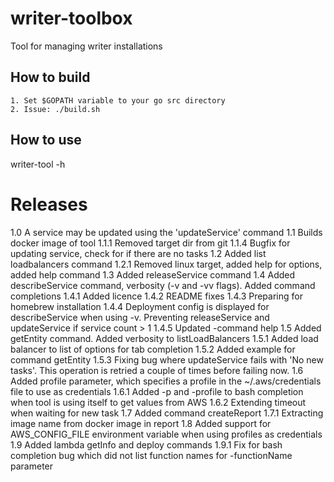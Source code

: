 # writer-toolbox
Tool for managing writer installations

## How to build
    1. Set $GOPATH variable to your go src directory
    2. Issue: ./build.sh

## How to use

writer-tool -h

# Releases

  1.0      A service may be updated using the 'updateService' command
  1.1      Builds docker image of tool
  1.1.1    Removed target dir from git
  1.1.4    Bugfix for updating service, check for if there are no tasks
  1.2      Added list loadbalancers command
  1.2.1    Removed linux target, added help for options, added help command
  1.3      Added releaseService command
  1.4      Added describeService command, verbosity (-v and -vv flags). Added command completions
  1.4.1    Added licence
  1.4.2    README fixes
  1.4.3    Preparing for homebrew installation
  1.4.4    Deployment config is displayed for describeService when using -v. Preventing releaseService and updateService if service count > 1
  1.4.5    Updated -command help
  1.5      Added getEntity command. Added verbosity to listLoadBalancers
  1.5.1    Added load balancer to list of options for tab completion
  1.5.2    Added example for command getEntity
  1.5.3    Fixing bug where updateService fails with 'No new tasks'. This operation is retried a couple of times before failing now.
  1.6      Added profile parameter, which specifies a profile in the ~/.aws/credentials file to use as credentials
  1.6.1    Added -p and -profile to bash completion when tool is using itself to get values from AWS
  1.6.2    Extending timeout when waiting for new task
  1.7      Added command createReport
  1.7.1    Extracting image name from docker image in report
  1.8      Added support for AWS_CONFIG_FILE environment variable when using profiles as credentials
  1.9      Added lambda getInfo and deploy commands
  1.9.1    Fix for bash completion bug which did not list function names for -functionName parameter
